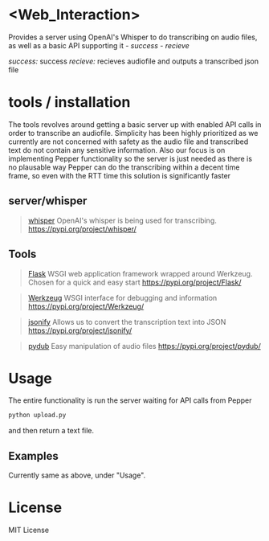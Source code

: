 # \<Web_Interaction>
Provides a server using OpenAI's Whisper to do transcribing on audio files, as well as a basic API supporting it
    *- success*
    *- recieve*

*success:* success 
*recieve:* recieves audiofile and outputs a transcribed json file

# tools / installation

The tools revolves around getting a basic server up with enabled API calls in order to transcribe an audiofile. Simplicity has been highly prioritized as we currently are not concerned with safety as the audio file and transcribed text do not contain any sensitive information. Also our focus is on implementing Pepper functionality so the server is just needed as there is no plausable way Pepper can do the transcribing within a decent time frame, so even with the RTT time this solution is significantly faster

## server/whisper
> [whisper](tools.md)
OpenAI's whisper is being used for transcribing.
https://pypi.org/project/whisper/

## Tools

> [Flask](tools.md)
WSGI web application framework wrapped around Werkzeug. Chosen for a quick and easy start
https://pypi.org/project/Flask/

> [Werkzeug](tools.md)
WSGI interface for debugging and information
https://pypi.org/project/Werkzeug/

> [jsonify](tools.md)
Allows us to convert the transcription text into JSON
https://pypi.org/project/jsonify/

> [pydub](tools.md)
Easy manipulation of audio files
https://pypi.org/project/pydub/

# Usage
The entire functionality is run the server waiting for API calls from Pepper
```bash
python upload.py
```
and then return a text file.
## Examples
Currently same as above, under "Usage".

# License
MIT License
